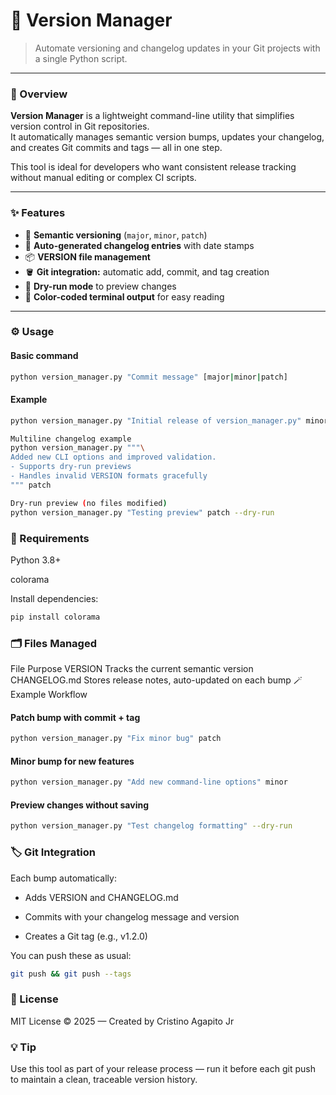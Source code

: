# 🧭 Version Manager

> Automate versioning and changelog updates in your Git projects with a single Python script.

---

### 🚀 Overview
**Version Manager** is a lightweight command-line utility that simplifies version control in Git repositories.  
It automatically manages semantic version bumps, updates your changelog, and creates Git commits and tags — all in one step.

This tool is ideal for developers who want consistent release tracking without manual editing or complex CI scripts.

---

### ✨ Features
- 🔢 **Semantic versioning** (`major`, `minor`, `patch`)
- 🧾 **Auto-generated changelog entries** with date stamps
- 📦 **VERSION file management**
- 🪣 **Git integration:** automatic add, commit, and tag creation
- 🧪 **Dry-run mode** to preview changes
- 🎨 **Color-coded terminal output** for easy reading

---

### ⚙️ Usage

#### Basic command
```bash
python version_manager.py "Commit message" [major|minor|patch]
```

#### Example
```bash
python version_manager.py "Initial release of version_manager.py" minor

Multiline changelog example
python version_manager.py """\
Added new CLI options and improved validation.
- Supports dry-run previews
- Handles invalid VERSION formats gracefully
""" patch

Dry-run preview (no files modified)
python version_manager.py "Testing preview" patch --dry-run
```
### 🧰 Requirements

Python 3.8+

colorama

Install dependencies:
```bash
pip install colorama
```

### 🗂️ Files Managed
File	Purpose
VERSION	Tracks the current semantic version
CHANGELOG.md	Stores release notes, auto-updated on each bump
🪄 Example Workflow
#### Patch bump with commit + tag
```bash
python version_manager.py "Fix minor bug" patch
```

#### Minor bump for new features
```bash
python version_manager.py "Add new command-line options" minor
```

#### Preview changes without saving
```bash
python version_manager.py "Test changelog formatting" --dry-run
```

### 🏷️ Git Integration

Each bump automatically:

- Adds VERSION and CHANGELOG.md

- Commits with your changelog message and version

- Creates a Git tag (e.g., v1.2.0)

You can push these as usual:
```bash
git push && git push --tags
```

### 📜 License

MIT License © 2025 — Created by Cristino Agapito Jr

### 💡 Tip

Use this tool as part of your release process — run it before each git push to maintain a clean, traceable version history.